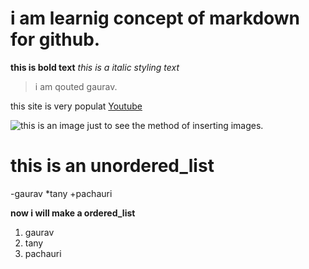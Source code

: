 # i am learnig concept of markdown for github.

**this is bold text**
_this is a italic styling text_


> i am qouted gaurav.

this site is very populat [Youtube](ww.youtube.com)

![this is an image just to see the method of inserting images.](https://myoctocat.com/assets/images/base-octocat.svg)


# **this is an unordered_list**
-gaurav
*tany
+pachauri


**now i will make a ordered_list**
1. gaurav
2. tany
3. pachauri 

